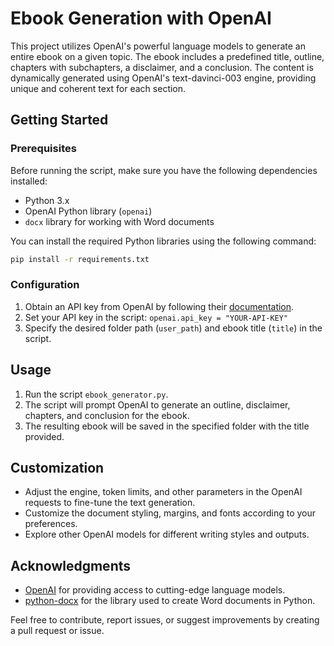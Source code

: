 
# Ebook Generation with OpenAI

This project utilizes OpenAI's powerful language models to generate an entire ebook on a given topic. The ebook includes a predefined title, outline, chapters with subchapters, a disclaimer, and a conclusion. The content is dynamically generated using OpenAI's text-davinci-003 engine, providing unique and coherent text for each section.

## Getting Started

### Prerequisites

Before running the script, make sure you have the following dependencies installed:

- Python 3.x
- OpenAI Python library (`openai`)
- `docx` library for working with Word documents

You can install the required Python libraries using the following command:

```bash
pip install -r requirements.txt
```

### Configuration

1. Obtain an API key from OpenAI by following their [documentation](https://beta.openai.com/docs/).
2. Set your API key in the script: `openai.api_key = "YOUR-API-KEY"`
3. Specify the desired folder path (`user_path`) and ebook title (`title`) in the script.

## Usage

1. Run the script `ebook_generator.py`.
2. The script will prompt OpenAI to generate an outline, disclaimer, chapters, and conclusion for the ebook.
3. The resulting ebook will be saved in the specified folder with the title provided.

## Customization

- Adjust the engine, token limits, and other parameters in the OpenAI requests to fine-tune the text generation.
- Customize the document styling, margins, and fonts according to your preferences.
- Explore other OpenAI models for different writing styles and outputs.

## Acknowledgments

- [OpenAI](https://www.openai.com/) for providing access to cutting-edge language models.
- [python-docx](https://python-docx.readthedocs.io/) for the library used to create Word documents in Python.

Feel free to contribute, report issues, or suggest improvements by creating a pull request or issue.
